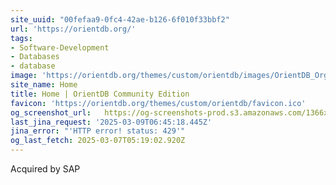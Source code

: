 ```yaml
---
site_uuid: "00fefaa9-0fc4-42ae-b126-6f010f33bbf2"
url: 'https://orientdb.org/'
tags:
- Software-Development
- Databases
- database
image: 'https://orientdb.org/themes/custom/orientdb/images/OrientDB_Org.png'
site_name: Home
title: Home | OrientDB Community Edition
favicon: 'https://orientdb.org/themes/custom/orientdb/favicon.ico'
og_screenshot_url:   https://og-screenshots-prod.s3.amazonaws.com/1366x768/80/false/27a02af846cd7181bea4fc6d0c789c3c91119c25be37ab532f5f316e50772b2c.jpeg
last_jina_request: '2025-03-09T06:45:18.445Z'
jina_error: "'HTTP error! status: 429'"
og_last_fetch: 2025-03-07T05:19:02.920Z
---
```

Acquired by SAP
